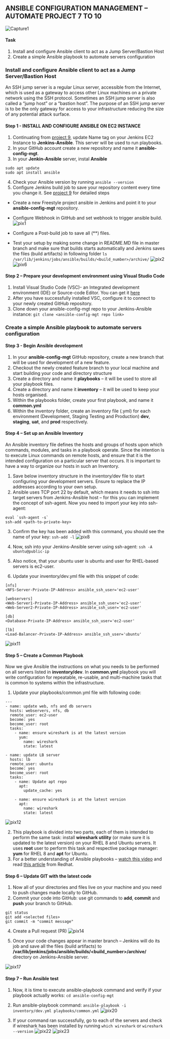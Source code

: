 ## ANSIBLE CONFIGURATION MANAGEMENT – AUTOMATE PROJECT 7 TO 10

![Capture1](https://user-images.githubusercontent.com/74002629/185382955-28d67f00-8b19-4caa-8dd2-048cea6c0b74.PNG)

#### Task
1. Install and configure Ansible client to act as a Jump Server/Bastion Host
2. Create a simple Ansible playbook to automate servers configuration

### Install and configure Ansible client to act as a Jump Server/Bastion Host

An SSH jump server is a regular Linux server, accessible from the Internet, which is used as a gateway to access other Linux machines on a private network using the SSH protocol. Sometimes an SSH jump server is also called a “jump host” or a “bastion host”. The purpose of an SSH jump server is to be the only gateway for access to your infrastructure reducing the size of any potential attack surface.

#### Step 1 - INSTALL AND CONFIGURE ANSIBLE ON EC2 INSTANCE
1. Continuating from [project 9](https://github.com/cynthia-okoduwa/DevOps-projects/blob/main/Project9.md), update Name tag on your Jenkins EC2 Instance to **Jenkins-Ansible**. This server will be used to run playbooks.
2. In your GitHub account create a new repository and name it **ansible-config-mgt**.
3. In your **Jenkin-Ansible** server, instal **Ansible**
```
sudo apt update
sudo apt install ansible
```
4. Check your Ansible version by running `ansible --version`
5. Configure Jenkins build job to save your repository content every time you change it. See [project 9](https://github.com/cynthia-okoduwa/DevOps-projects/blob/main/Project9.md) for detailed steps
  - Create a new Freestyle project ansible in Jenkins and point it to your **ansible-config-mgt** repository.
  - Configure Webhook in GitHub and set webhook to trigger ansible build.
  ![pix1](https://user-images.githubusercontent.com/74002629/185372369-e33c094e-f075-4bdc-a4f3-e8dad525b60d.PNG)
  
  - Configure a Post-build job to save all (**) files. 
  - Test your setup by making some change in README.MD file in master branch and make sure that builds starts automatically and Jenkins saves 
    the files (build artifacts) in following folder `ls /var/lib/jenkins/jobs/ansible/builds/<build_number>/archive/`
  ![pix2](https://user-images.githubusercontent.com/74002629/185372377-a6e7429c-e066-40f6-a098-961d3681b14f.PNG)
  ![pix6](https://user-images.githubusercontent.com/74002629/185372410-082abc5b-7212-4a42-bb20-532118c46458.PNG)
    
#### Step 2 – Prepare your development environment using Visual Studio Code
1. Install Visual Studio Code (VSC)- an Integrated development environment (IDE) or Source-code Editor. You can get it [here](https://code.visualstudio.com/download)
2. After you have successfully installed VSC, configure it to connect to your newly created GitHub repository.
3. Clone down your ansible-config-mgt repo to your Jenkins-Ansible instance: `git clone <ansible-config-mgt repo link>`

### Create a simple Ansible playbook to automate servers configuration

#### Step 3 - Begin Ansible development
1. In your **ansible-config-mgt** GitHub repository, create a new branch that will be used for development of a new feature.
2. Checkout the newly created feature branch to your local machine and start building your code and directory structure
3. Create a directory and name it **playbooks** – it will be used to store all your playbook files.
4. Create a directory and name it **inventory** – it will be used to keep your hosts organised.
5. Within the playbooks folder, create your first playbook, and name it **common.yml**
6. Within the inventory folder, create an inventory file (.yml) for each environment (Development, Staging Testing and Production) **dev**, **staging**, **uat**, and **prod** respectively.

#### Step 4 – Set up an Ansible Inventory
An Ansible inventory file defines the hosts and groups of hosts upon which commands, modules, and tasks in a playbook operate. Since the intention is to execute Linux commands on remote hosts, and ensure that it is the intended configuration on a particular server that occurs. It is important to have a way to organize our hosts in such an Inventory.

1. Save below inventory structure in the inventory/dev file to start configuring your development servers. Ensure to replace the IP addresses according to your own setup.
2. Ansible uses TCP port 22 by default, which means it needs to ssh into target servers from Jenkins-Ansible host – for this you can implement the concept of ssh-agent. Now you need to import your key into ssh-agent: 
```
eval `ssh-agent -s`
ssh-add <path-to-private-key>
```
3. Confirm the key has been added with this command, you should see the name of your key: `ssh-add -l`
![pix8](https://user-images.githubusercontent.com/74002629/185372433-a4eb4ba5-d290-422b-91e6-8a5260e0dad5.PNG)

5. Now, ssh into your Jenkins-Ansible server using ssh-agent: `ssh -A ubuntu@public-ip`
6. Also notice, that your ubuntu user is ubuntu and user for RHEL-based servers is ec2-user.
7. Update your inventory/dev.yml file with this snippet of code:
```
[nfs]
<NFS-Server-Private-IP-Address> ansible_ssh_user='ec2-user'

[webservers]
<Web-Server1-Private-IP-Address> ansible_ssh_user='ec2-user'
<Web-Server2-Private-IP-Address> ansible_ssh_user='ec2-user'

[db]
<Database-Private-IP-Address> ansible_ssh_user='ec2-user' 

[lb]
<Load-Balancer-Private-IP-Address> ansible_ssh_user='ubuntu'
```
![pix11](https://user-images.githubusercontent.com/74002629/185373588-0cb4a21a-d0a6-4bb3-9c21-475bc402011f.PNG)

#### Step 5 – Create a Common Playbook
Now we give Ansible the instructions on what you needs to be performed on all servers listed in **inventory/dev**. In **common.yml** playbook you will write configuration for repeatable, re-usable, and multi-machine tasks that is common to systems within the infrastructure.
1. Update your playbooks/common.yml file with following code:
```
---
- name: update web, nfs and db servers
  hosts: webservers, nfs, db
  remote_user: ec2-user
  become: yes
  become_user: root
  tasks:
    - name: ensure wireshark is at the latest version
      yum:
        name: wireshark
        state: latest

- name: update LB server
  hosts: lb
  remote_user: ubuntu
  become: yes
  become_user: root
  tasks:
    - name: Update apt repo
      apt: 
        update_cache: yes

    - name: ensure wireshark is at the latest version
      apt:
        name: wireshark
        state: latest
```
![pix12](https://user-images.githubusercontent.com/74002629/185373600-c9815226-51e1-4e1a-ac92-b17b2e3713ea.PNG)

2. This playbook is divided into two parts, each of them is intended to perform the same task: install **wireshark utility** (or make sure it is updated to the latest version) on your RHEL 8 and Ubuntu servers. It uses **root** user to perform this task and respective package manager: **yum** for RHEL 8 and **apt** for Ubuntu.
3. For a better understanding of Ansible playbooks – [watch this video](https://www.youtube.com/watch?v=ZAdJ7CdN7DY) and read [this article](https://www.redhat.com/en/topics/automation/what-is-an-ansible-playbook) from Redhat.

#### Step 6 – Update GIT with the latest code
1. Now all of your directories and files live on your machine and you need to push changes made locally to GitHub.
2. Commit your code into GitHub: use git commands to **add**, **commit** and **push** your branch to GitHub.
```
git status
git add <selected files>
git commit -m "commit message"
```
4. Create a Pull request (PR)
![pix14](https://user-images.githubusercontent.com/74002629/185374143-0881f820-48ac-4ff6-bafe-4a8d9c180341.PNG)

3. Once your code changes appear in master branch – Jenkins will do its job and save all the files (build artifacts) to **/var/lib/jenkins/jobs/ansible/builds/<build_number>/archive/** directory on Jenkins-Ansible server.

![pix17](https://user-images.githubusercontent.com/74002629/185374194-509b7ab2-0007-46ac-8e78-836a249ec73c.PNG)

#### Step 7 – Run Ansible test
1. Now, it is time to execute ansible-playbook command and verify if your playbook actually works: `cd ansible-config-mgt`
2. Run ansible-playbook command: `ansible-playbook -i inventory/dev.yml playbooks/common.yml`
![pix20](https://user-images.githubusercontent.com/74002629/185374713-40418adb-3758-4b45-823e-a2825607d3f5.PNG)

4. If your command ran successfully, go to each of the servers and check if wireshark has been installed by running `which wireshark` or `wireshark --version`
![pix22](https://user-images.githubusercontent.com/74002629/185374839-0f2a05ba-78f7-44c5-abc6-d72c84c258de.PNG)
![pix23](https://user-images.githubusercontent.com/74002629/185374858-d24eacde-dbf0-46f9-a3e5-72ede5f3b0cd.PNG)
